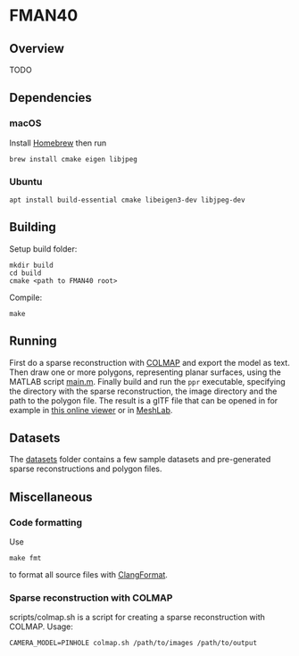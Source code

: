 # FMAN40

## Overview

TODO

## Dependencies

### macOS

Install [Homebrew](https://brew.sh) then run

```
brew install cmake eigen libjpeg
```

### Ubuntu

```
apt install build-essential cmake libeigen3-dev libjpeg-dev
```

## Building

Setup build folder:
```
mkdir build
cd build
cmake <path to FMAN40 root>
```

Compile:
```
make
```

## Running

First do a sparse reconstruction with [COLMAP](https://colmap.github.io) and export the model as text. Then draw one or more polygons, representing planar surfaces, using the MATLAB script [main.m](Matlab_script/main.m). Finally build and run the `ppr` executable, specifying the directory with the sparse reconstruction, the image directory and the path to the polygon file. The result is a glTF file that can be opened in for example in [this online viewer](https://gltf-viewer.donmccurdy.com) or in [MeshLab](https://www.meshlab.net).

## Datasets

The [datasets](datasets) folder contains a few sample datasets and pre-generated sparse reconstructions and polygon files.

## Miscellaneous

### Code formatting

Use

```
make fmt
```

to format all source files with [ClangFormat](https://clang.llvm.org/docs/ClangFormat.html).

### Sparse reconstruction with COLMAP

scripts/colmap.sh is a script for creating a sparse reconstruction with COLMAP. Usage:

```
CAMERA_MODEL=PINHOLE colmap.sh /path/to/images /path/to/output
```
